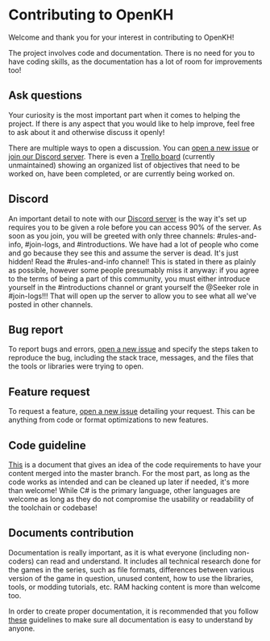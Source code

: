 # Contributing to OpenKH

Welcome and thank you for your interest in contributing to OpenKH!

The project involves code and documentation. There is no need for you to have coding skills, as the documentation has a lot of room for improvements too!

## Ask questions

Your curiosity is the most important part when it comes to helping the project. If there is any aspect that you would like to help improve, feel free to ask about it and otherwise discuss it openly!

There are multiple ways to open a discussion. You can [open a new issue](https://github.com/OpenKH/OpenKh/issues/new) or [join our Discord server](https://discord.openkh.dev/). There is even a [Trello board](https://trello.com/b/xUMpsGBE/openkh) (currently unmaintained) showing an organized list of objectives that need to be worked on, have been completed, or are currently being worked on.

## Discord
An important detail to note with our [Discord server](https://discord.openkh.dev/) is the way it's set up requires you to be given a role before you can access 90% of the server. As soon as you join, you will be greeted with only three channels: #rules-and-info, #join-logs, and #introductions. We have had a lot of people who come and go because they see this and assume the server is dead. It's just hidden! Read the #rules-and-info channel! This is stated in there as plainly as possible, however some people presumably miss it anyway: if you agree to the terms of being a part of this community, you must either introduce yourself in the #introductions channel or grant yourself the @Seeker role in #join-logs!!! That will open up the server to allow you to see what all we've posted in other channels.

## Bug report

To report bugs and errors, [open a new issue](https://github.com/OpenKH/OpenKh/issues/new) and specify the steps taken to reproduce the bug, including the stack trace, messages, and the files that the tools or libraries were trying to open.

## Feature request

To request a feature, [open a new issue](https://github.com/OpenKH/OpenKh/issues/new) detailing your request. This can be anything from code or format optimizations to new features.

## Code guideline

[This](CODE_GUIDELINE.md) is a document that gives an idea of the code requirements to have your content merged into the master branch. For the most part, as long as the code works as intended and can be cleaned up later if needed, it's more than welcome! While C# is the primary language, other languages are welcome as long as they do not compromise the usability or readability of the toolchain or codebase!

## Documents contribution

Documentation is really important, as it is what everyone (including non-coders) can read and understand. It includes all technical research done for the games in the series, such as file formats, differences between various version of the game in question, unused content, how to use the libraries, tools, or modding tutorials, etc. RAM hacking content is more than welcome too.

In order to create proper documentation, it is recommended that you follow [these](DOCS_GUIDELINE.md) guidelines to make sure all documentation is easy to understand by anyone.
